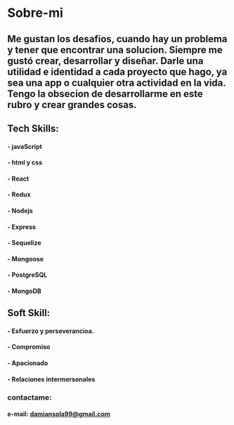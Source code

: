 # Sobre-mi
## Me gustan los desafios, cuando hay un problema y tener que encontrar una solucion. Siempre me gustó crear, desarrollar y diseñar. Darle una utilidad e identidad a cada proyecto que hago, ya sea una app o cualquier otra actividad en la vida. Tengo la obsecion de desarrollarme en este rubro y crear grandes cosas.

## Tech Skills:
#### - javaScript 
#### - html y css
#### - React 
#### - Redux
#### - Nodejs
#### - Express
#### - Sequelize
#### - Mongoose
#### - PostgreSQL
#### - MongoDB

## Soft Skill:
#### - Esfuerzo y perseverancioa.
#### - Compromiso
#### - Apacionado
#### - Relaciones intermersonales

### contactame: 
#### e-mail: damiansola99@gmail.com
